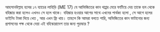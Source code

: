  আহসানউল্লাহ হলের ১৭ ব্যাচের লাহিড়ি (ME 17)  যে আভিজিতের কান থাপ্পর মেরে ফাটিয়ে দেয় তাকে হল থেকে বহিষ্কার করা হলেও এখনও সে হলে থাকে।   বহিষ্কার হওয়ার আগের সাথে এখনের পার্থক্য হলো , সে আগে হলের ডাইনিং টাকা দিয়ে খেত ,  আর এখন ফ্রি খায়।  তাহলে কি আমরা বলতে পারি,  অভিজিতের কান ফাটানোর জন্য প্রশাসনের পক্ষ থেকে দেয়া এই বহিস্কারাদেশ তার জন্য পুরস্কার ?   
